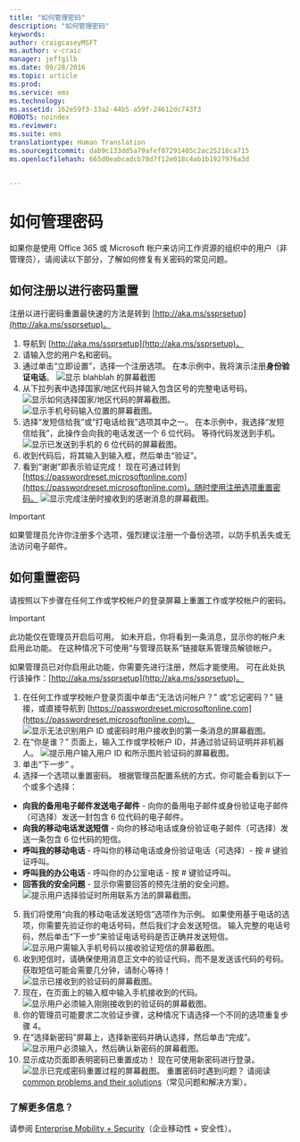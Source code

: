 ```yaml
---
title: "如何管理密码"
description: "如何管理密码"
keywords: 
author: craigcaseyMSFT
ms.author: v-craic
manager: jeffgilb
ms.date: 09/28/2016
ms.topic: article
ms.prod: 
ms.service: ems
ms.technology: 
ms.assetid: 162e59f3-33a2-44b5-a59f-24612dc743f3
ROBOTS: noindex
ms.reviewer: 
ms.suite: ems
translationtype: Human Translation
ms.sourcegitcommit: dab9c133dd5a79afef07291405c2ac25218ca715
ms.openlocfilehash: 665d0eabcadcb78d7f12e018c4ab1b1927976a3d


---
```


# 如何管理密码

如果你是使用 Office 365 或 Microsoft 帐户来访问工作资源的组织中的用户（非管理员），请阅读以下部分，了解如何修复有关密码的常见问题。

## 如何注册以进行密码重置
注册以进行密码重置最快速的方法是转到 [http://aka.ms/ssprsetup](http://aka.ms/ssprsetup)。

1.  导航到 [http://aka.ms/ssprsetup](http://aka.ms/ssprsetup)。
2.  请输入您的用户名和密码。
3.  通过单击“立即设置”，选择一个注册选项。 在本示例中，我将演示注册**身份验证电话**。
![显示 blahblah 的屏幕截图](./media/ft-mngPW-1-setup.png)
4.  从下拉列表中选择国家/地区代码并输入包含区号的完整电话号码。
![显示如何选择国家/地区代码的屏幕截图。 ](./media/ft-mngPW-2-enterNumber.png)![显示手机号码输入位置的屏幕截图。](./media/ft-mngPW-3-enterNumber2.png)
5.  选择“发短信给我”或“打电话给我”选项其中之一。 在本示例中，我选择“发短信给我”，此操作会向我的电话发送一个 6 位代码。 等待代码发送到手机。
![显示已发送到手机的 6 位代码的屏幕截图。](./media/ft-mngPW-4-textCode.png)
6.  收到代码后，将其输入到输入框，然后单击“验证”。
7.  看到“谢谢”即表示验证完成！ 现在可通过转到 [https://passwordreset.microsoftonline.com](https://passwordreset.microsoftonline.com)，随时使用注册选项重置密码。
![显示完成注册时接收到的感谢消息的屏幕截图。](./media/ft-mngPW-5-thanks.png)

> [!IMPORTANT]
> 如果管理员允许你注册多个选项，强烈建议注册一个备份选项，以防手机丢失或无法访问电子邮件。

## 如何重置密码
请按照以下步骤在任何工作或学校帐户的登录屏幕上重置工作或学校帐户的密码。

> [!IMPORTANT]
> 此功能仅在管理员开启后可用。 如未开启，你将看到一条消息，显示你的帐户未启用此功能。 在这种情况下可使用“与管理员联系”链接联系管理员解锁帐户。
>
如果管理员已对你启用此功能，你需要先进行注册，然后才能使用。 可在此处执行该操作：[http://aka.ms/ssprsetup](http://aka.ms/ssprsetup)。

1.  在任何工作或学校帐户登录页面中单击“无法访问帐户？” 或“忘记密码？” 链接，或直接导航到 [https://passwordreset.microsoftonline.com](https://passwordreset.microsoftonline.com)。
![显示无法识别用户 ID 或密码时用户接收到的第一条消息的屏幕截图。](./media/ft-mngPW-6-resetPWbegin.png)
2.  在“你是谁？” 页面上，输入工作或学校帐户 ID，并通过验证码证明并非机器人。
![提示用户输入用户 ID 和所示图片验证码的屏幕截图。](./media/ft-mngPW-7-enterID.png)
3.  单击“下一步” 。
4.  选择一个选项以重置密码。 根据管理员配置系统的方式，你可能会看到以下一个或多个选择：
 - **向我的备用电子邮件发送电子邮件** - 向你的备用电子邮件或身份验证电子邮件（可选择）发送一封包含 6 位代码的电子邮件。
  - **向我的移动电话发送短信** - 向你的移动电话或身份验证电子邮件（可选择）发送一条包含 6 位代码的短信。
  - **呼叫我的移动电话** - 呼叫你的移动电话或身份验证电话（可选择）- 按 # 键验证呼叫。
 - **呼叫我的办公电话** - 呼叫你的办公室电话 - 按 # 键验证呼叫。
 - **回答我的安全问题** - 显示你需要回答的预先注册的安全问题。
 ![提示用户选择验证时所用联系方法的屏幕截图。](./media/ft-mngPW-8-answerQuestions.png)
5.  我们将使用“向我的移动电话发送短信”选项作为示例。 如果使用基于电话的选项，你需要先验证你的电话号码，然后我们才会发送短信。 输入完整的电话号码，然后单击“下一步”来验证电话号码是否正确并发送短信。
![显示用户需输入手机号码以接收验证短信的屏幕截图。](./media/ft-mngPW-9-textNumber.png)
6.  收到短信时，请确保使用消息正文中的验证代码，而不是发送该代码的号码。 获取短信可能会需要几分钟，请耐心等待！
![显示已接收到的验证码的屏幕截图。](./media/ft-mngPW-10-verificationCode.png)
7.  现在，在页面上的输入框中输入手机接收到的代码。
![显示用户必须输入刚刚接收到的验证码的屏幕截图。](./media/ft-mngPW-11-enterCode.png)
8.  你的管理员可能要求二次验证步骤，这种情况下请选择一个不同的选项重复步骤 4。
9.  在“选择新密码”屏幕上，选择新密码并确认选择，然后单击“完成”。
![显示用户必须输入，然后确认新密码的屏幕截图。](./media/ft-mngPW-12-clickFinish.png)
10. 显示成功页面即表明密码已重置成功！ 现在可使用新密码进行登录。
![显示已完成密码重置过程的屏幕截图。](./media/ft-mngPW-13-success.png)
重置密码时遇到问题？ 请阅读 [common problems and their solutions](https://azure.microsoft.com/en-us/documentation/articles/active-directory-passwords-update-your-own-password/#common-problems-and-their-solutions)（常见问题和解决方案）。

### 了解更多信息？
请参阅 [Enterprise Mobility + Security](https://www.microsoft.com/en-us/server-cloud/enterprise-mobility/overview.aspx)（企业移动性 + 安全性）。



<!--HONumber=Nov16_HO3-->


